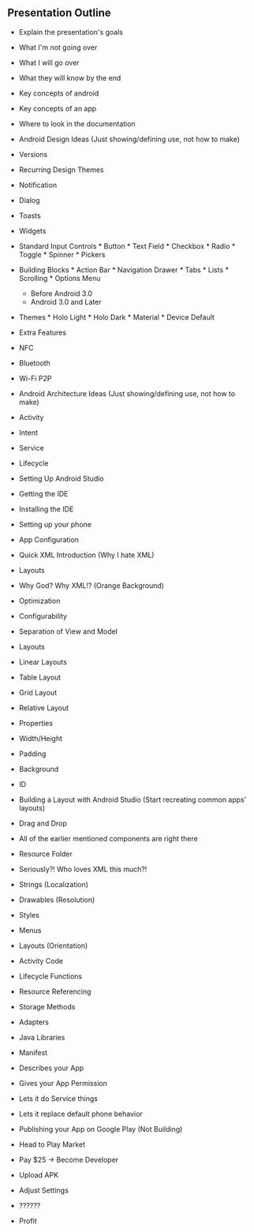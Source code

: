 Presentation Outline
--------------------

 * Explain the presentation's goals
  * What I'm not going over
  * What I will go over
  * What they will know by the end
   * Key concepts of android
   * Key concepts of an app
   * Where to look in the documentation

 * Android Design Ideas (Just showing/defining use, not how to make)
  * Versions
  * Recurring Design Themes
   * Notification
   * Dialog
   * Toasts
   * Widgets
   * Standard Input Controls
    * Button
    * Text Field
    * Checkbox
    * Radio
    * Toggle
    * Spinner
    * Pickers
   * Building Blocks
    * Action Bar
    * Navigation Drawer
    * Tabs
    * Lists
    * Scrolling
    * Options Menu
     * Before Android 3.0
     * Android 3.0 and Later
   * Themes
    * Holo Light
    * Holo Dark
    * Material
    * Device Default
  * Extra Features
   * NFC
   * Bluetooth
   * Wi-Fi P2P

 * Android Architecture Ideas (Just showing/defining use, not how to make)
  * Activity
  * Intent
  * Service
  * Lifecycle

 * Setting Up Android Studio
  * Getting the IDE
  * Installing the IDE
  * Setting up your phone

 * App Configuration

 * Quick XML Introduction (Why I hate XML)

 * Layouts
  * Why God? Why XML!? (Orange Background)
   * Optimization
   * Configurability
   * Separation of View and Model
  * Layouts
   * Linear Layouts
   * Table Layout
   * Grid Layout
   * Relative Layout
  * Properties
   * Width/Height
   * Padding
   * Background
   * ID
  * Building a Layout with Android Studio (Start recreating common apps' layouts)
   * Drag and Drop
   * All of the earlier mentioned components are right there

 * Resource Folder
  * Seriously?! Who loves XML this much?!
  * Strings (Localization)
  * Drawables (Resolution)
  * Styles
  * Menus
  * Layouts (Orientation)

 * Activity Code
  * Lifecycle Functions
  * Resource Referencing
  * Storage Methods
  * Adapters
  * Java Libraries

 * Manifest
  * Describes your App
  * Gives your App Permission
  * Lets it do Service things
  * Lets it replace default phone behavior

 * Publishing your App on Google Play (Not Building)
  * Head to Play Market
  * Pay $25 -> Become Developer
  * Upload APK
  * Adjust Settings
  * ??????
  * Profit